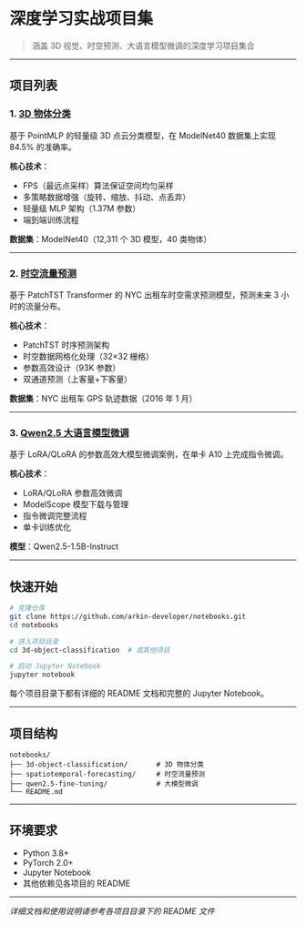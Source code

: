 # 深度学习实战项目集

> 涵盖 3D 视觉、时空预测、大语言模型微调的深度学习项目集合

---

## 项目列表

### 1. [3D 物体分类](./3d-object-classification/)

基于 PointMLP 的轻量级 3D 点云分类模型，在 ModelNet40 数据集上实现 84.5% 的准确率。

**核心技术**：
- FPS（最远点采样）算法保证空间均匀采样
- 多策略数据增强（旋转、缩放、抖动、点丢弃）
- 轻量级 MLP 架构（1.37M 参数）
- 端到端训练流程

**数据集**：ModelNet40（12,311 个 3D 模型，40 类物体）

---

### 2. [时空流量预测](./spatiotemporal-forecasting/)

基于 PatchTST Transformer 的 NYC 出租车时空需求预测模型，预测未来 3 小时的流量分布。

**核心技术**：
- PatchTST 时序预测架构
- 时空数据网格化处理（32×32 栅格）
- 参数高效设计（93K 参数）
- 双通道预测（上客量+下客量）

**数据集**：NYC 出租车 GPS 轨迹数据（2016 年 1 月）

---

### 3. [Qwen2.5 大语言模型微调](./qwen2.5-fine-tuning/)

基于 LoRA/QLoRA 的参数高效大模型微调案例，在单卡 A10 上完成指令微调。

**核心技术**：
- LoRA/QLoRA 参数高效微调
- ModelScope 模型下载与管理
- 指令微调完整流程
- 单卡训练优化

**模型**：Qwen2.5-1.5B-Instruct

---

## 快速开始

```bash
# 克隆仓库
git clone https://github.com/arkin-developer/notebooks.git
cd notebooks

# 进入项目目录
cd 3d-object-classification  # 或其他项目

# 启动 Jupyter Notebook
jupyter notebook
```

每个项目目录下都有详细的 README 文档和完整的 Jupyter Notebook。

---

## 项目结构

```
notebooks/
├── 3d-object-classification/       # 3D 物体分类
├── spatiotemporal-forecasting/     # 时空流量预测
├── qwen2.5-fine-tuning/            # 大模型微调
└── README.md
```

---

## 环境要求

- Python 3.8+
- PyTorch 2.0+
- Jupyter Notebook
- 其他依赖见各项目的 README

---

*详细文档和使用说明请参考各项目目录下的 README 文件*
